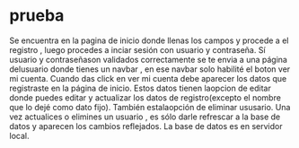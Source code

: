 # prueba

Se encuentra en la pagina de inicio donde llenas los campos y procede a el registro , luego procedes a inciar sesión con usuario y contraseña.
Sí usuario y contraseñason validados correctamente se te envia a una página delusuario donde tienes un navbar , en ese navbar solo habilité el boton ver mi cuenta.
Cuando das click en ver mi cuenta debe aparecer los datos que registraste en la página de inicio.
Estos datos tienen laopcion de editar donde puedes editar y actualizar los datos de registro(excepto el nombre que lo dejé como dato fijo).
También estalaopción de eliminar ususario.
Una vez actualices o elimines un usuario , es sólo darle refrescar a la base de datos y aparecen los cambios reflejados.
La base de datos es en servidor local.
